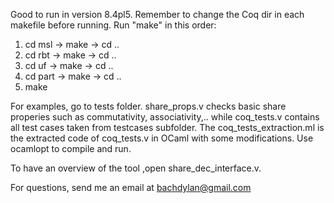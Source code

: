 Good to run in version 8.4pl5. Remember to change the Coq dir in each makefile before running. Run "make" in this order:

1. cd msl -> make -> cd ..
2. cd rbt -> make -> cd ..
3. cd uf -> make -> cd ..
4. cd part -> make -> cd ..
5. make

For examples, go to tests folder. share_props.v checks basic share properies such as commutativity, associativity,.. while coq_tests.v contains all test cases taken from testcases subfolder. The coq_tests_extraction.ml is the extracted code of coq_tests.v in OCaml with some modifications. Use ocamlopt to compile and run.

To have an overview of the tool ,open share_dec_interface.v.

For questions, send me an email at bachdylan@gmail.com
